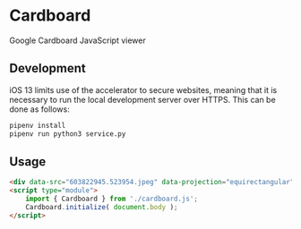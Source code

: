 # Cardboard

Google Cardboard JavaScript viewer

## Development

iOS 13 limits use of the accelerator to secure websites, meaning that it is necessary to run the local development server over HTTPS. This can be done as follows:

```bash
pipenv install
pipenv run python3 service.py
```

## Usage

```html
<div data-src="603822945.523954.jpeg" data-projection="equirectangular"></div>
<script type="module">
    import { Cardboard } from './cardboard.js';
    Cardboard.initialize( document.body );
</script>
```
